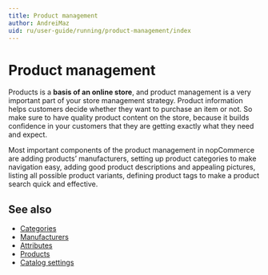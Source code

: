 ```yaml
---
title: Product management
author: AndreiMaz
uid: ru/user-guide/running/product-management/index
---
```

# Product management

Products is a **basis of an online store**, and product management is a very important part of your store management strategy. Product information helps customers decide whether they want to purchase an item or not. So make sure to have quality product content on the store, because it builds confidence in your customers that they are getting exactly what they need and expect.

Most important components of the product management in nopCommerce are adding products’ manufacturers, setting up product categories to make navigation easy, adding good product descriptions and appealing pictures, listing all possible product variants, defining product tags to make a product search quick and effective.

## See also

* [Categories](xref:ru/user-guide/running/product-management/categories)
* [Manufacturers](xref:ru/user-guide/running/product-management/manufacturers)
* [Attributes](xref:ru/user-guide/running/product-management/attributes/index)
* [Products](xref:ru/user-guide/running/product-management/products/index)
* [Catalog settings](xref:ru/user-guide/running/product-management/catalog-settings)
